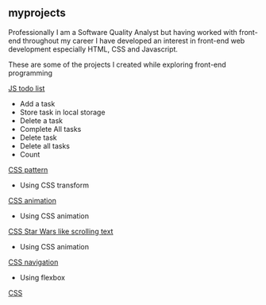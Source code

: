 ## myprojects

Professionally I am a Software Quality Analyst but having worked with front-end throughout my career I have developed an interest in front-end web development especially HTML, CSS and Javascript.

These are some of the projects I created while exploring front-end programming

[JS todo list](https://lshah.github.io/todolist/)

 - Add a task
 - Store task in local storage
 - Delete a task
 - Complete All tasks
 - Delete task
 - Delete all tasks
 - Count

[CSS pattern](https://lshah.github.io/pattern/)
 - Using CSS transform
 
[CSS animation](https://lshah.github.io/cssproject/)
- Using CSS animation

[CSS Star Wars like scrolling text](https://lshah.github.io/scrolling/)
- Using CSS animation

[CSS navigation](https://lshah.github.io/navigationmenu/)
- Using flexbox

[CSS](https://lshah.github.io/cssstormtrooper/)

